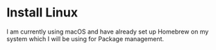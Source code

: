 # Install Linux

I am currently using macOS and have already set up Homebrew on my system which I will be using for Package management.